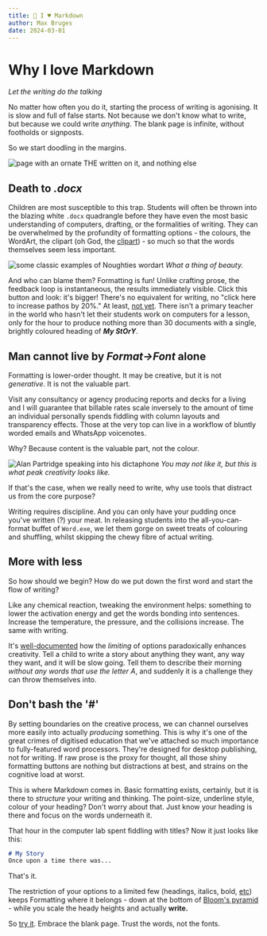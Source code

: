 ```yaml
---
title: 📝 I ♥ Markdown
author: Max Bruges
date: 2024-03-01
---
```


# Why I love Markdown

*Let the writing do the talking*

No matter how often you do it, starting the process of writing is agonising. It is slow and full of false starts. Not because we don't know what to write, but because we could write *anything*. The blank page is infinite, without footholds or signposts.

So we start doodling in the margins.

![page with an ornate THE written on it, and nothing else](http://img1.wikia.nocookie.net/__cb20140504152558/spongebob/images/e/e3/The_spongebob.jpg)

## Death to *.docx*

Children are most susceptible to this trap. Students will often be thrown into the blazing white `.docx`  quadrangle before they have even the most basic understanding of computers, drafting, or the formalities of writing.  They can be overwhelmed by the profundity of formatting options - the colours, the WordArt, the clipart (oh God, the [clipart](https://clipart-library.com/clipart/1578505.htm)) - so much so that the words themselves seem less important.

![some classic examples of Noughties wordart](https://filestore.community.support.microsoft.com/api/images/f1ee3b61-7f71-40cd-8858-25766afb8d66?upload=true)
*What a thing of beauty.*

And who can blame them? Formatting is fun! Unlike crafting prose, the feedback loop is instantaneous, the results immediately visible. Click this button and look: it's bigger! There's no equivalent for writing, no "click here to increase pathos by 20%." At least, [not yet](https://www.folger.edu/blogs/shakespeare-and-beyond/by-false-intelligence-ai-chatgpt-and-the-bard/). There isn't a primary teacher in the world who hasn't let their students work on computers for a lesson, only for the hour to produce nothing more than 30 documents with a single, brightly coloured heading of ***My StOrY***.

## Man cannot live by *Format->Font* alone

Formatting is lower-order thought. It may be creative, but it is not *generative*. It is not the valuable part.

Visit any consultancy or agency producing reports and decks for a living and I will guarantee that billable rates scale inversely to the amount of time an individual personally spends fiddling with column layouts and transparency effects. Those at the very top can live in a workflow of bluntly worded emails and WhatsApp voicenotes.

Why? Because content is the valuable part, not the colour.

![Alan Partridge speaking into his dictaphone](https://i0.wp.com/batflipsandnerds.com/wp-content/uploads/2018/05/DbyhepwWkAEc-hl.jpg?w=592&ssl=1)
*You may not like it, but this is what peak creativity looks like.*

If that's the case, when we really need to write, why use tools that distract us from the core purpose?

Writing requires discipline. And you can only have your pudding once you've written (?) your meat. In releasing students into the all-you-can-format buffet of `Word.exe`, we let them gorge on sweet treats of colouring and shuffling, whilst skipping the chewy fibre of actual writing.

## More with less

So how should we begin? How do we put down the first word and start the flow of writing?

Like any chemical reaction, tweaking the environment helps: something to lower the activation energy and get the words bonding into sentences. Increase the temperature, the pressure, and the collisions increase. The same with writing.

It's [well-documented](https://en.wikipedia.org/wiki/Creative_limitation#:~:text=Creative%20limitation%20is%20the%20concept,oneself%20can%20actually%20drive%20creativity.) how the *limiting* of options paradoxically enhances creativity. Tell a child to write a story about anything they want, any way they want, and it will be slow going. Tell them to describe their morning *without any words that use the letter A*, and suddenly it is a challenge they can throw themselves into.

## Don't bash the '#'

By setting boundaries on the creative process, we can channel ourselves more easily into actually *producing* something. This is why it's one of the great crimes of digitised education that we've attached so much importance to fully-featured word processors. They're designed for desktop publishing, not for writing. If raw prose is the proxy for thought, all those shiny formatting buttons are nothing but distractions at best, and strains on the cognitive load at worst.

This is where Markdown comes in. Basic formatting exists, certainly, but it is there to *structure* your writing and thinking. The point-size, underline style, colour of your heading? Don't worry about that. Just know your heading is there and focus on the words underneath it.

That hour in the computer lab spent fiddling with titles? Now it just looks like this:

```markdown
# My Story
Once upon a time there was...
```

That's it.

The restriction of your options to a limited few (headings, italics, bold, [etc](https://www.markdownguide.org/extended-syntax/)) keeps Formatting where it belongs - down at the bottom of [Bloom's pyramid](https://en.wikipedia.org/wiki/Bloom's_taxonomy#Psychomotor_domain_(action-based)) - while you scale the heady heights and actually **write.**

So [try it](https://writeme.mattstow.com/). Embrace the blank page. Trust the words, not the fonts.
